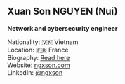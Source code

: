 ## Xuan Son NGUYEN (Nui)

**Network and cybersecurity engineer**

Nationality: 🇻🇳 Vietnam  
Location: 🇫🇷 France  
Biography: [Read here](https://ngxson.com/about)  
Website: [ngxson.com](https://ngxson.com/?utm_source=github)  
LinkedIn: [@ngxson](https://www.linkedin.com/in/ngxson/)
